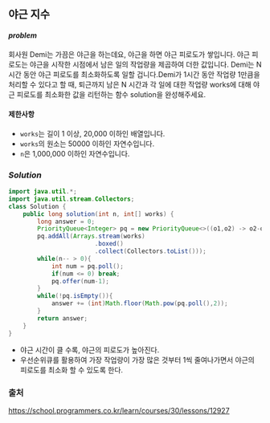 ## **야근 지수**


#### ***problem***
회사원 Demi는 가끔은 야근을 하는데요, 야근을 하면 야근 피로도가 쌓입니다. 야근 피로도는 야근을 시작한 시점에서 남은 일의 작업량을 제곱하여 더한 값입니다. Demi는 N시간 동안 야근 피로도를 최소화하도록 일할 겁니다.Demi가 1시간 동안 작업량 1만큼을 처리할 수 있다고 할 때, 퇴근까지 남은 N 시간과 각 일에 대한 작업량 works에 대해 야근 피로도를 최소화한 값을 리턴하는 함수 solution을 완성해주세요.

#### **제한사항**
- `works`는 길이 1 이상, 20,000 이하인 배열입니다.
- `works`의 원소는 50000 이하인 자연수입니다.
- `n`은 1,000,000 이하인 자연수입니다.


### ***Solution***
``` java
import java.util.*;
import java.util.stream.Collectors;
class Solution {
    public long solution(int n, int[] works) {
        long answer = 0;
        PriorityQueue<Integer> pq = new PriorityQueue<>((o1,o2) -> o2-o1);
        pq.addAll(Arrays.stream(works)   
                        .boxed()
                        .collect(Collectors.toList()));
        while(n-- > 0){
            int num = pq.poll();
            if(num <= 0) break;
            pq.offer(num-1);
        }
        while(!pq.isEmpty()){
            answer += (int)Math.floor(Math.pow(pq.poll(),2));
        }
        return answer;
    }
}
```
- 야근 시간이 클 수록, 야근의 피로도가 높아진다.
- 우선순위큐를 활용하여 가장 작업량이 가장 많은 것부터 1씩 줄여나가면서 야근의 피로도를 최소화 할 수 있도록 한다.

### 출처
https://school.programmers.co.kr/learn/courses/30/lessons/12927